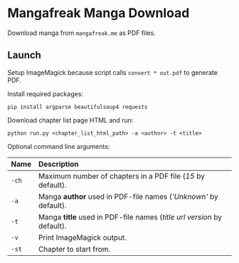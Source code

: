 # Mangafreak Manga Download

Download manga from `mangafreak.me` as PDF files.

## Launch

Setup ImageMagick because script calls `convert * out.pdf` to generate PDF.

Install required packages:

`pip install argparse beautifulsoup4 requests`

Download chapter list page HTML and run:

`python run.py <chapter_list_html_path> -a <author> -t <title>`

Optional command line arguments:

| Name  |Description                                                               |
|:---   |:---                                                                      |
| `-ch` | Maximum number of chapters in a PDF file (_15_ by default).              |
| `-a`  | Manga **author** used in PDF-file names (_'Unknown'_ by default).        |
| `-t`  | Manga **title** used in PDF-file names (_title url version_ by default). |
| `-v`  | Print ImageMagick output.                                                |
| `-st` | Chapter to start from.                                                   |